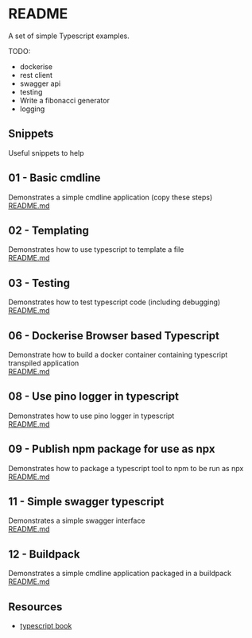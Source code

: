 # README
A set of simple Typescript examples. 

TODO:
* dockerise
* rest client
* swagger api
* testing 
* Write a fibonacci generator 
* logging

## Snippets
Useful snippets to help
## 01 - Basic cmdline 
Demonstrates a simple cmdline application (copy these steps)  
[README.md](./01_basic_cmdline/README.md)  

## 02 - Templating
Demonstrates how to use typescript to template a file   
[README.md](./02_templating/README.md)  

## 03 - Testing
Demonstrates how to test typescript code (including debugging)  
[README.md](./03_jest_testing/README.md)  

## 06 - Dockerise Browser based Typescript
Demonstrate how to build a docker container containing typescript transpiled application   
[README.md](./06_dockerise_browser_typescript/README.md)  

## 08 - Use pino logger in typescript
Demonstrates how to use pino logger in typescript   
[README.md](./08_pino_logger/README.md)  

## 09 - Publish npm package for use as npx
Demonstrates how to package a typescript tool to npm to be run as npx  
[README.md](./09_shell_mandelbrot/README.md)  

## 11 - Simple swagger typescript
Demonstrates a simple swagger interface  
[README.md](./11_simple_swagger/README.md) 

## 12 - Buildpack
Demonstrates a simple cmdline application packaged in a buildpack  
[README.md](./12_buildpack/README.md) 

## Resources
* [typescript book](https://basarat.gitbook.io/typescript/)  



